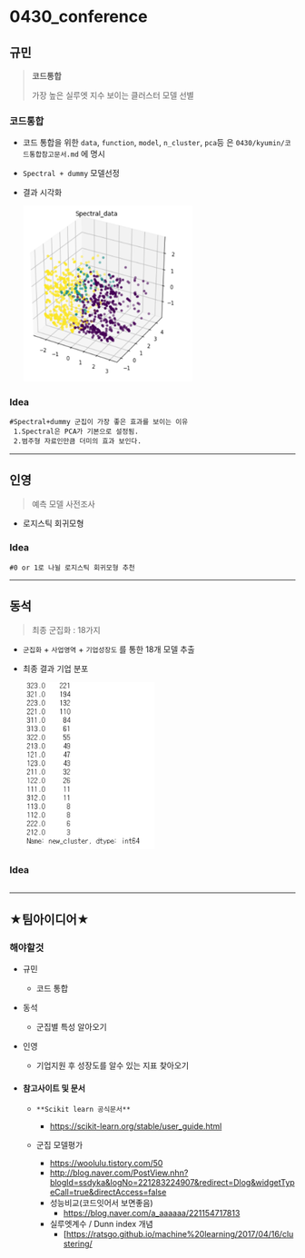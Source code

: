 # 0430_conference

## 규민

> **코드통합**
>
> 가장 높은 실루엣 지수 보이는 클러스터 모델 선별

### 코드통합

- 코드 통합을 위한 `data`, `function`, `model`, `n_cluster`, `pca`등 은 `0430/kyumin/코드통합참고문서.md` 에 명시

- `Spectral + dummy` 모델선정

- 결과 시각화

  <img src="README.assets/image-20200504172202903.png" alt="image-20200504172202903" style="zoom: 80%;" />

### Idea

```txt
#Spectral+dummy 군집이 가장 좋은 효과를 보이는 이유
 1.Spectral은 PCA가 기본으로 설정됨.
 2.범주형 자료인만큼 더미의 효과 보인다.
```



----------------------

## 인영

> 예측 모델 사전조사

- 로지스틱 회귀모형

### Idea

```
#0 or 1로 나뉠 로지스틱 회귀모형 추천
```



--------

## 동석

> 최종 군집화 : 18가지

- `군집화` + `사업영역` + `기업성장도` 를 통한 18개 모델 추출

- 최종 결과 기업 분포

  <img src="README.assets/image-20200504174909004.png" alt="image-20200504174909004" style="zoom: 80%;" />

### Idea

```

```



---------

## ★팀아이디어★

### 해야할것

- 규민

  - 코드 통합

- 동석

  - 군집별 특성 알아오기
  
- 인영

  - 기업지원 후 성장도를 알수 있는 지표 찾아오기
  
  

- #### 참고사이트 및 문서

  - `**Scikit learn 공식문서**`
    - https://scikit-learn.org/stable/user_guide.html

  - 군집 모델평가

    - https://woolulu.tistory.com/50
    - http://blog.naver.com/PostView.nhn?blogId=ssdyka&logNo=221283224907&redirect=Dlog&widgetTypeCall=true&directAccess=false
    - 성능비교(코드잇어서 보면좋음)
      - https://blog.naver.com/a_aaaaaa/221154717813
    - 실루엣계수 / Dunn index 개념
      - [https://ratsgo.github.io/machine%20learning/2017/04/16/clustering/
